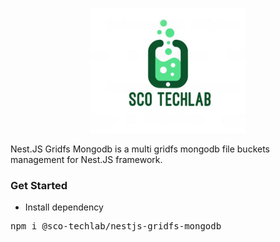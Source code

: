 <p align="center">
  <img src="sco-techlab.png" alt="plot" width="250" />
</p>
Nest.JS Gridfs Mongodb is a multi gridfs mongodb file buckets management for Nest.JS framework.

### Get Started
- Install dependency
<pre>
npm i @sco-techlab/nestjs-gridfs-mongodb
</pre>